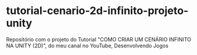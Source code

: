 # tutorial-cenario-2d-infinito-projeto-unity
 Repositório com o projeto do Tutorial "COMO CRIAR UM CENÁRIO INFINITO NA UNITY (2D)", do meu canal no YouTube, Desenvolvendo Jogos
